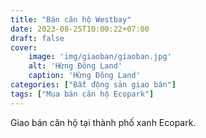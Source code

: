 ```yaml
---
title: "Bán căn hộ Westbay"
date: 2023-08-25T10:00:22+07:00
draft: false
cover:
    image: 'img/giaoban/giaoban.jpg'
    alt: 'Hừng Đông Land'
    caption: 'Hừng Đông Land'
categories: ["Bất động sản giao bán"]
tags: ["Mua bán căn hộ Ecopark"]
---
```


Giao bán căn hộ tại thành phố xanh Ecopark.
